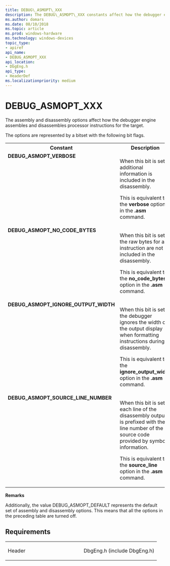```yaml
---
title: DEBUG\_ASMOPT\_XXX
description: The DEBUG\_ASMOPT\_XXX constants affect how the debugger engine assembles and disassembles processor instructions for the target.
ms.author: domars
ms.date: 08/10/2018
ms.topic: article
ms.prod: windows-hardware
ms.technology: windows-devices
topic_type:
- apiref
api_name:
- DEBUG_ASMOPT_XXX
api_location:
- DbgEng.h
api_type:
- HeaderDef
ms.localizationpriority: medium
---
```


# DEBUG\_ASMOPT\_XXX

The assembly and disassembly options affect how the debugger engine assembles and disassembles processor instructions for the target.


The options are represented by a bitset with the following bit flags.

<table>
<tr>
<th>Constant</th>
<th>Description</th>
</tr>
<tr VALIGN="top">
<td align="left" width="40%"><a id="DEBUG_ASMOPT_VERBOSE"></a><a id="debug_asmopt_verbose"></a><dl>
<dt><b>DEBUG_ASMOPT_VERBOSE</b></dt>
</dl>
</td>
<td align="left" width="60%">
<p>When this bit is set, additional information is included in the disassembly.</p>
<p>This is equivalent to the <b>verbose</b> option in the <b>.asm</b> command.</p>
</td>
</tr>
<tr VALIGN="top">
<td align="left" width="40%"><a id="DEBUG_ASMOPT_NO_CODE_BYTES"></a><a id="debug_asmopt_no_code_bytes"></a><dl>
<dt><b>DEBUG_ASMOPT_NO_CODE_BYTES</b></dt>
</dl>
</td>
<td align="left" width="60%">
<p>When this bit is set, the raw bytes for an instruction are not included in the disassembly.</p>
<p>This is equivalent to the <b>no_code_bytes</b> option in the <b>.asm</b> command.</p>
</td>
</tr>
<tr VALIGN="top">
<td align="left" width="40%"><a id="DEBUG_ASMOPT_IGNORE_OUTPUT_WIDTH"></a><a id="debug_asmopt_ignore_output_width"></a><dl>
<dt><b>DEBUG_ASMOPT_IGNORE_OUTPUT_WIDTH</b></dt>
</dl>
</td>
<td align="left" width="60%">
<p>When this bit is set, the debugger ignores the width of the output display when formatting instructions during disassembly.</p>
<p>This is equivalent to the <b>ignore_output_width</b> option in the <b>.asm</b> command.</p>
</td>
</tr>
<tr VALIGN="top">
<td align="left" width="40%"><a id="DEBUG_ASMOPT_SOURCE_LINE_NUMBER"></a><a id="debug_asmopt_source_line_number"></a><dl>
<dt><b>DEBUG_ASMOPT_SOURCE_LINE_NUMBER</b></dt>
</dl>
</td>
<td align="left" width="60%">
<p>When this bit is set, each line of the disassembly output is prefixed with the line number of the source code provided by symbol information.</p>
<p>This is equivalent to the <b>source_line</b> option in the <b>.asm</b> command.</p>
</td>
</tr>
</table>


**Remarks**

Additionally, the value DEBUG_ASMOPT_DEFAULT represents the default set of assembly and disassembly options. This means that all the options in the preceding table are turned off. 



Requirements
------------

<table>
<colgroup>
<col width="50%" />
<col width="50%" />
</colgroup>
<tbody>
<tr class="odd">
<td align="left"><p>Header</p></td>
<td align="left">DbgEng.h (include DbgEng.h)</td>
</tr>
</tbody>
</table>

 

 





